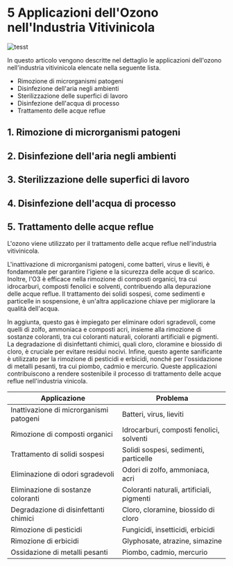 # 5 Applicazioni dell'Ozono nell'Industria Vitivinicola 

![tesst](/assets/images/vitivinicola-applicazioni-featured.jpg "Title")



In questo articolo vengono descritte nel dettaglio le applicazioni dell'ozono nell'industria vitivinicola elencate nella seguente lista.

- Rimozione di microrganismi patogeni
- Disinfezione dell'aria negli ambienti
- Sterilizzazione delle superfici di lavoro
- Disinfezione dell'acqua di processo
- Trattamento delle acque reflue

## 1. Rimozione di microrganismi patogeni




## 2. Disinfezione dell'aria negli ambienti




## 3. Sterilizzazione delle superfici di lavoro




## 4. Disinfezione dell'acqua di processo




## 5. Trattamento delle acque reflue

L'ozono viene utilizzato per il trattamento delle acque reflue nell'industria vitivinicola. 

L'inattivazione di microrganismi patogeni, come batteri, virus e lieviti, è fondamentale per garantire l'igiene e la sicurezza delle acque di scarico. Inoltre, l'O3 è efficace nella rimozione di composti organici, tra cui idrocarburi, composti fenolici e solventi, contribuendo alla depurazione delle acque reflue. Il trattamento dei solidi sospesi, come sedimenti e particelle in sospensione, è un'altra applicazione chiave per migliorare la qualità dell'acqua. 

In aggiunta, questo gas è impiegato per eliminare odori sgradevoli, come quelli di zolfo, ammoniaca e composti acri, insieme alla rimozione di sostanze coloranti, tra cui coloranti naturali, coloranti artificiali e pigmenti. La degradazione di disinfettanti chimici, quali cloro, cloramine e biossido di cloro, è cruciale per evitare residui nocivi. Infine, questo agente sanificante è utilizzato per la rimozione di pesticidi e erbicidi, nonché per l'ossidazione di metalli pesanti, tra cui piombo, cadmio e mercurio. Queste applicazioni contribuiscono a rendere sostenibile il processo di trattamento delle acque reflue nell'industria vinicola.

| Applicazione | Problema | 
| --- | --- |
| Inattivazione di microrganismi patogeni | Batteri, virus, lieviti |
| Rimozione di composti organici | Idrocarburi, composti fenolici, solventi |
| Trattamento di solidi sospesi | Solidi sospesi, sedimenti, particelle |
| Eliminazione di odori sgradevoli | Odori di zolfo, ammoniaca, acri |
| Eliminazione di sostanze coloranti | Coloranti naturali, artificiali, pigmenti |
| Degradazione di disinfettanti chimici | Cloro, cloramine, biossido di cloro |
| Rimozione di pesticidi | Fungicidi, insetticidi, erbicidi |
| Rimozione di erbicidi | Glyphosate, atrazine, simazine |
| Ossidazione di metalli pesanti | Piombo, cadmio, mercurio |

